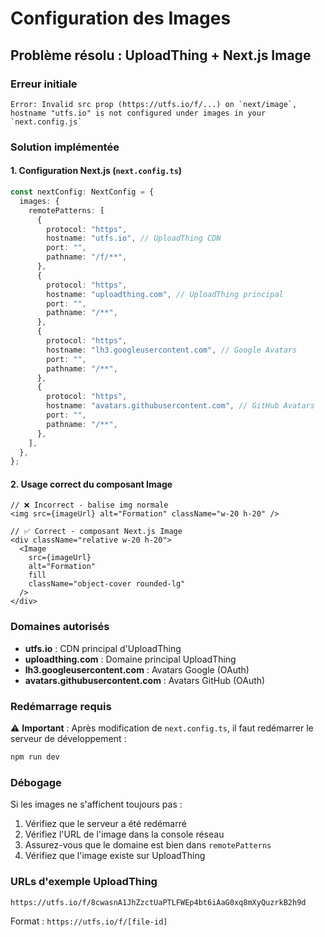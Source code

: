 # Configuration des Images

## Problème résolu : UploadThing + Next.js Image

### Erreur initiale
```
Error: Invalid src prop (https://utfs.io/f/...) on `next/image`, 
hostname "utfs.io" is not configured under images in your `next.config.js`
```

### Solution implémentée

#### 1. Configuration Next.js (`next.config.ts`)

```typescript
const nextConfig: NextConfig = {
  images: {
    remotePatterns: [
      {
        protocol: "https",
        hostname: "utfs.io", // UploadThing CDN
        port: "",
        pathname: "/f/**",
      },
      {
        protocol: "https", 
        hostname: "uploadthing.com", // UploadThing principal
        port: "",
        pathname: "/**",
      },
      {
        protocol: "https",
        hostname: "lh3.googleusercontent.com", // Google Avatars
        port: "",
        pathname: "/**",
      },
      {
        protocol: "https",
        hostname: "avatars.githubusercontent.com", // GitHub Avatars
        port: "",
        pathname: "/**",
      },
    ],
  },
};
```

#### 2. Usage correct du composant Image

```tsx
// ❌ Incorrect - balise img normale
<img src={imageUrl} alt="Formation" className="w-20 h-20" />

// ✅ Correct - composant Next.js Image
<div className="relative w-20 h-20">
  <Image
    src={imageUrl}
    alt="Formation"
    fill
    className="object-cover rounded-lg"
  />
</div>
```

### Domaines autorisés

- **utfs.io** : CDN principal d'UploadThing
- **uploadthing.com** : Domaine principal UploadThing
- **lh3.googleusercontent.com** : Avatars Google (OAuth)
- **avatars.githubusercontent.com** : Avatars GitHub (OAuth)

### Redémarrage requis

⚠️ **Important** : Après modification de `next.config.ts`, il faut redémarrer le serveur de développement :

```bash
npm run dev
```

### Débogage

Si les images ne s'affichent toujours pas :

1. Vérifiez que le serveur a été redémarré
2. Vérifiez l'URL de l'image dans la console réseau
3. Assurez-vous que le domaine est bien dans `remotePatterns`
4. Vérifiez que l'image existe sur UploadThing

### URLs d'exemple UploadThing

```
https://utfs.io/f/8cwasnA1JhZzctUaPTLFWEp4bt6iAaG0xq8mXyQuzrkB2h9d
```

Format : `https://utfs.io/f/[file-id]` 